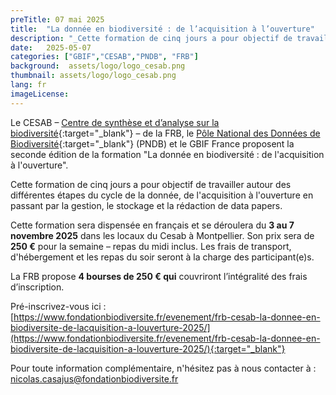 ```yaml
---
preTitle: 07 mai 2025
title:  "La donnée en biodiversité : de l’acquisition à l’ouverture"
description: "_Cette formation de cinq jours a pour objectif de travailler autour des différentes étapes du cycle de la donnée_"
date:   2025-05-07
categories: ["GBIF","CESAB","PNDB", "FRB"]
background:  assets/logo/logo_cesab.png
thumbnail: assets/logo/logo_cesab.png
lang: fr
imageLicense: 
---
```

Le CESAB – [Centre de synthèse et d’analyse sur la biodiversité](https://www.fondationbiodiversite.fr/la-fondation/le-cesab/){:target="_blank"} – de la FRB, le [Pôle National des Données de Biodiversité](https://www.pndb.fr/){:target="_blank"} (PNDB) et le GBIF France proposent la seconde édition de la formation "La donnée en biodiversité : de l'acquisition à l'ouverture".

Cette formation de cinq jours a pour objectif de travailler autour des différentes étapes du cycle de la donnée, de l'acquisition à l'ouverture en passant par la gestion, le stockage et la rédaction de data papers.

Cette formation sera dispensée en français et se déroulera du **3 au 7 novembre 2025** dans les locaux du Cesab à Montpellier. Son prix sera de **250 €** pour la semaine – repas du midi inclus. Les frais de transport, d'hébergement et les repas du soir seront à la charge des participant(e)s.

La FRB propose **4 bourses de 250 € qui** couvriront l’intégralité des frais d’inscription.

Pré-inscrivez-vous ici : [https://www.fondationbiodiversite.fr/evenement/frb-cesab-la-donnee-en-biodiversite-de-lacquisition-a-louverture-2025/](https://www.fondationbiodiversite.fr/evenement/frb-cesab-la-donnee-en-biodiversite-de-lacquisition-a-louverture-2025/){:target="_blank"}

Pour toute information complémentaire, n'hésitez pas à nous contacter à : nicolas.casajus@fondationbiodiversite.fr

<style> .feature-img img {background-color: white; object-fit: contain }> </style>